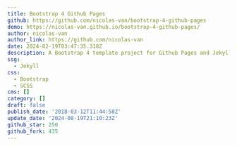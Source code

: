 ```yaml
---
title: Bootstrap 4 Github Pages
github: https://github.com/nicolas-van/bootstrap-4-github-pages
demo: https://nicolas-van.github.io/bootstrap-4-github-pages/
author: nicolas-van
author_link: https://github.com/nicolas-van
date: 2024-02-19T03:47:35.318Z
description: A Bootstrap 4 template project for Github Pages and Jekyll
ssg:
  - Jekyll
css:
  - Bootstrap
  - SCSS
cms: []
category: []
draft: false
publish_date: '2018-03-12T11:44:58Z'
update_date: '2024-08-19T21:10:23Z'
github_star: 250
github_fork: 435
---
```

